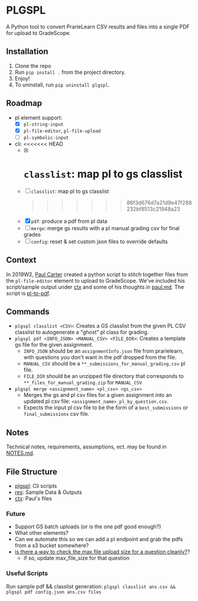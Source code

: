 # PLGSPL

A Python tool to convert PrarieLearn CSV results and files into a single PDF for upload to GradeScope.

## Installation

1. Clone the repo
2. Run `pip install .` from the project directory.
3. Enjoy!
4. To uninstall, run `pip uninstall plgspl`.

## Roadmap

- pl element support:
  - [x] `pl-string-input`
  - [x] `pl-file-editor`, `pl-file-upload`
  - [ ] `pl-symbolic-input`
- cli:
  <<<<<<< HEAD
  - [x] # `classlist`: map pl to gs classlist
  - [ ] `classlist`: map pl to gs classlist
    > > > > > > > 86f3d676d7a21d9e47f288232bf8513c21948a23
  - [x] `pdf`: produce a pdf from pl data
  - [ ] `merge`: merge gs results with a pl manual grading csv for final grades
  - [ ] `config`: reset & set custom json files to override defaults

## Context

In 2019W2, [Paul Carter](https://www.cs.ubc.ca/people/paul-carter) created a python script to stitch together files from the `pl-file-editor` element to upload to GradeScope. We've included his script/sample output under [ctx](ctx) and some of his thoughts in [paul.md](ctx/paul.md). The script is [pl-to-pdf](ctx/pl-to-pdf.py).

## Commands

- `plgspl classlist <CSV>`: Creates a GS classlist from the given PL CSV classlist to autogenerate a "ghost" pl class for grading.
- `plgspl pdf <INFO_JSON> <MANUAL_CSV> <FILE_DIR>`: Creates a template gs file for the given assignment.
  - `INFO_JSON` should be an `assignmentInfo.json` file from prarielearn, with questions you don't want in the pdf dropped from the file.
  - `MANUAL_CSV` should be a `**_submissions_for_manual_grading.csv` pl file.
  - `FILE_DIR` should be an unzipped file directory that corresponds to `**_files_for_manual_grading.zip` for `MANUAL_CSV`
- `plgspl merge <assignment_name> <pl_csv> <gs_csv>`
  - Merges the gs and pl csv files for a given assignment into an updated pl csv file: `<assignment_name>_pl_by_question.csv`.
  - Expects the input pl csv file to be the form of a `best_submissions` or `final_submissions` csv file.

## Notes

Technical notes, requirements, assumptions, ect. may be found in [NOTES.md](NOTES.md).

## File Structure

- [plgspl](plgspl): Cli scripts
- [res](res): Sample Data & Outputs
- [ctx](ctx): Paul's files

### Future

- Support GS batch uploads (or is the one pdf good enough?)
- What other elements?
- Can we automate this so we can add a pl endpoint and grab the pdfs from a s3 bucket somewhere?
- [is there a way to check the max file upload size for a question cleanly?](https://stackoverflow.com/questions/845058/how-to-get-line-count-of-a-large-file-cheaply-in-python)?
  - if so, update max_file_size for that question

### Useful Scripts

Run sample pdf && classlist generation: `plgspl classlist ans.csv && plgspl pdf config.json ans.csv files`
